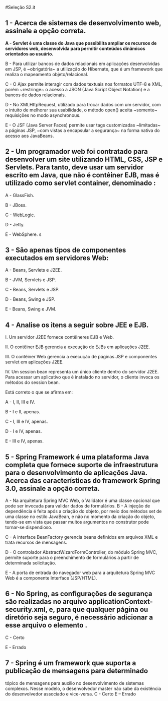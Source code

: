 
#Seleção S2.it

## 1 - Acerca de sistemas de desenvolvimento web, assinale a opção correta.

**A - Servlet é uma classe do Java que possibilita ampliar os recursos de servidores web, desenvolvida para permitir conteúdos dinâmicos orientados ao usuário.**

B - Para utilizar bancos de dados relacionais em aplicações desenvolvidas em JSP, é ~obrigatória~ a utilização do Hibernate, que é um framework que realiza o mapeamento objeto/relacional.

C - O Ajax permite interagir com dados textuais nos formatos UTF-8 e XML, porém ~restringe~ o acesso a JSON (Java Script Object Notation) e a bancos de dados relacionais.

D - No XMLHttpRequest, utilizado para trocar dados com um servidor, com o intuito de melhorar sua usabilidade, o método open() aceita ~somente~ requisições no modo asynchronous.

E - O JSF (Java Server Faces) permite usar tags customizadas ~limitadas~ a páginas JSP, ~com vistas a encapsular a segurança~ na forma nativa do acesso aos JavaBeans.


## 2 - Um programador web foi contratado para desenvolver um site utilizando HTML, CSS, JSP e Servlets. Para tanto, deve usar um servidor escrito em Java, que não é contêiner EJB, mas é utilizado como servlet container, denominado :

A - GlassFish.

B - JBoss. 

C - WebLogic. 

D - Jetty. 

E - WebSphere. s


## 3 - São apenas tipos de componentes executados em servidores Web:

A - Beans, Servlets e J2EE.

B - JVM, Servlets e JSP.

C - Beans, Servlets e JSP.

D - Beans, Swing e JSP.

E - Beans, Swing e JVM.

## 4 - Analise os itens a seguir sobre JEE e EJB.

I. Um servidor J2EE fornece contêineres EJB e Web.

II. O contêiner EJB gerencia a execução de EJBs em aplicações J2EE.

III. O contêiner Web gerencia a execução de páginas JSP e componentes servlet em aplicações J2EE.

IV. Um session bean representa um único cliente dentro do servidor J2EE. Para acessar um aplicativo que é instalado no servidor, o cliente invoca os métodos do session bean.

Está correto o que se afirma em:

A - I, II, III e IV.

B - I e II, apenas.

C - I, III e IV, apenas.

D - I e IV, apenas.

E - III e IV, apenas.


## 5 - Spring Framework é uma plataforma Java completa que fornece suporte de infraestrutura para o desenvolvimento de aplicações Java. Acerca das características do framework Spring 3.0, assinale a opção correta.

A - Na arquitetura Spring MVC Web, o Validator é uma classe opcional que pode ser invocada para validar dados de formulários.
B - A injeção de dependência é feita após a criação do objeto, por meio dos métodos set de uma classe no estilo JavaBean, e não no momento da criação do objeto, tendo-se em vista que passar muitos argumentos no construtor pode tornar-se dispendioso.

C - A interface BeanFactory gerencia beans definidos em arquivos XML e trata recursos de mensagens.

D - O controlador AbstractWizardFormController, do módulo Spring MVC, permite suporte para o preenchimento de formulários a partir de determinada solicitação.

E - A porta de entrada do navegador web para a arquitetura Spring MVC Web é a componente Interface (JSP/HTML).


## 6 - No Spring, as configurações de segurança são realizadas no arquivo applicationContext-security.xml, e, para que qualquer página ou diretório seja seguro, é necessário adicionar a esse arquivo o elemento <intercept-url>. 

C - Certo

E - Errado



## 7    - Spring é um framework que suporta a publicação de mensagens para determinado
tópico de mensagens para auxílio no desenvolvimento de sistemas complexos. Nesse
modelo, o desenvolvedor master não sabe da existência do desenvolvedor associado e
vice-versa.
C - Certo
E – Errado